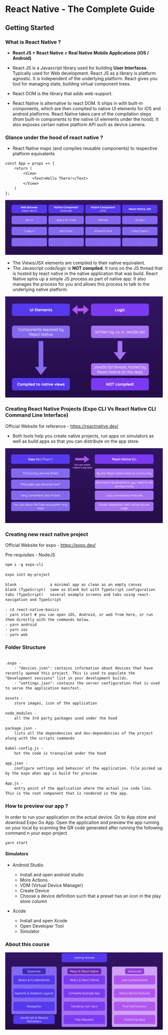# React Native - The Complete Guide

## Getting Started


### What is React Native ?
- **React JS + React Native = Real Native Mobile Applications (iOS / Android)**

- React JS is a Javascript library used for building **User Interfaces**. Typically used for Web development. React JS as a library is platform agnostic. It is independent of the underlying platform. React gives you tool for managing state, building virtual component trees.

- React DOM is the library that adds web-support.

- React Native is alternative to react DOM. It ships in with built-in components, which are then compiled to native UI elements for iOS and android platforms. React Native takes care of the compilation steps (from built-in components to the native UI elements under the hood). It also exposes certain native platform API such as device camera.

### Glance under the hood of react native ?

- React Native maps (and compiles reusable components) to respective platform equivalents 

```
const App = props => {
    return (
        <View>
            <Text>Hello There!</Text>
        </View>
    )
};
```

![Component Compilation Diagram](/assets/readme-assets/component-compilation.png)

- The Views/JSX elements are compiled to their native equivalent.
- The Javascript code/logic is **NOT compiled**. It runs on the JS thread that is hosted by react native in the native application that was build. React Native spins up a simple JS process as part of native app. It also manages the process for you and allows this process to talk to the underlying native platform.

![React Native Compilation Diagram](/assets/readme-assets/react-native-logic.png)

### Creating React Native Projects (Expo CLI Vs React Native CLI Command Line Interface)

Official Website for reference - https://reactnative.dev/

- Both tools help you create native projects, run apps on simulators as well as build apps so that you can distribute on the app store.

![Expo CLI Vs React Native CLI](/assets/readme-assets/expo-native-cli.png)

### Creating new react native project

Official Website for expo - https://expo.dev/

Pre-requisites - NodeJS

```
npm i -g expo-cli

expo init my-project

blank               a minimal app as clean as an empty canvas
blank (TypeScript)  same as blank but with TypeScript configuration
tabs (TypeScript)   several example screens and tabs using react-navigation and TypeScript

- cd react-native-basics
- yarn start # you can open iOS, Android, or web from here, or run them directly with the commands below.
- yarn android
- yarn ios
- yarn web

```

### Folder Structure

```

.expo - 
    - "devices.json": contains information about devices that have recently opened this project. This is used to populate the "Development sessions" list in your development builds.
    - "settings.json": contains the server configuration that is used to serve the application manifest.

assets - 
    store images, icon of the application

node_modules - 
    all the 3rd party packages used under the hood

package.json - 
    lists all the dependencies and dev-dependencies of the project along with the scripts commands

babel-config.js - 
    hot the code is transpiled under the hood

app.json -
    configure settings and behavior of the application. File picked up by the expo when app is build for preview

App.js -
    entry point of the application where the actual jsx code lies. This is the root component that is rendered in the app.

```

### How to preview our app ?

In order to run your application on the actual device. Go to App store and download Expo Go App. 
Open the application and preview the app running on your local by scanning the QR code generated after running the following command n your expo project

```
yarn start
```

#### Simulators

- Android Studio 
    - Install and open android studio
    - More Actions
    - VDM (Virtual Device Manager)
    - Create Device
    - Choose a device definition such that a preset has an icon in the play store column

- Xcode
    - Install and open Xcode
    - Open Developer Tool
    - Simulator


### About this course
![About this course](/assets/readme-assets/about-this-course.png)
